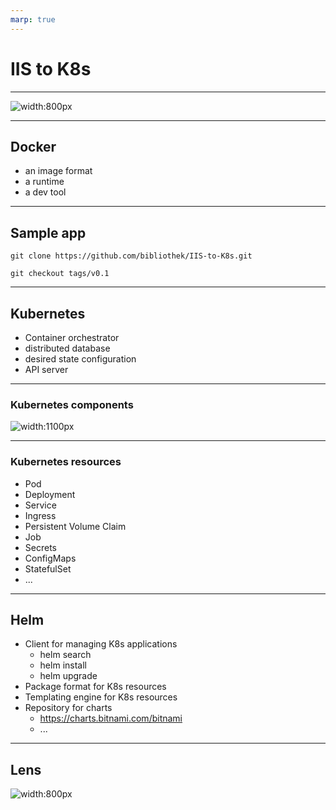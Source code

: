 ```yaml
---
marp: true
---
```


<!-- theme: uncover -->

# IIS to K8s

---

![width:800px](https://pbs.twimg.com/media/EDrZEKCWwAAG_Ty?format=jpg&name=large)

---

## Docker

* an image format
* a runtime
* a dev tool

---

## Sample app

`git clone https://github.com/bibliothek/IIS-to-K8s.git`

`git checkout tags/v0.1`

---

## Kubernetes

* Container orchestrator
* distributed database
* desired state configuration
* API server

---

### Kubernetes components

![width:1100px](https://d33wubrfki0l68.cloudfront.net/2475489eaf20163ec0f54ddc1d92aa8d4c87c96b/e7c81/images/docs/components-of-kubernetes.svg)

---

### Kubernetes resources

* Pod
* Deployment
* Service
* Ingress
* Persistent Volume Claim
* Job
* Secrets
* ConfigMaps
* StatefulSet
* ...

---

## Helm

* Client for managing K8s applications
    + helm search
    + helm install
    + helm upgrade
* Package format for K8s resources
* Templating engine for K8s resources
* Repository for charts
    + https://charts.bitnami.com/bitnami
    + ...

---

## Lens

![width:800px](https://k8slens.dev/images/header-lens.png)
